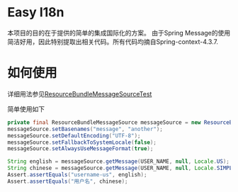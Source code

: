Easy I18n
===

本项目的目的在于提供的简单的集成国际化的方案。
由于Spring Message的使用简洁好用，因此特别提取出相关代码。所有代码均摘自Spring-context-4.3.7.


# 如何使用
详细用法参见[ResourceBundleMessageSourceTest](src\test\java\com\miao\easyi18n\support\ResourceBundleMessageSourceTest.java)

简单使用如下
```java
private final ResourceBundleMessageSource messageSource = new ResourceBundleMessageSource();
messageSource.setBasenames("message", "another");
messageSource.setDefaultEncoding("UTF-8");
messageSource.setFallbackToSystemLocale(false);
messageSource.setAlwaysUseMessageFormat(true);

String english = messageSource.getMessage(USER_NAME, null, Locale.US);
String chinese = messageSource.getMessage(USER_NAME, null, Locale.SIMPLIFIED_CHINESE);
Assert.assertEquals("username-us", english);
Assert.assertEquals("用户名", chinese);
```


